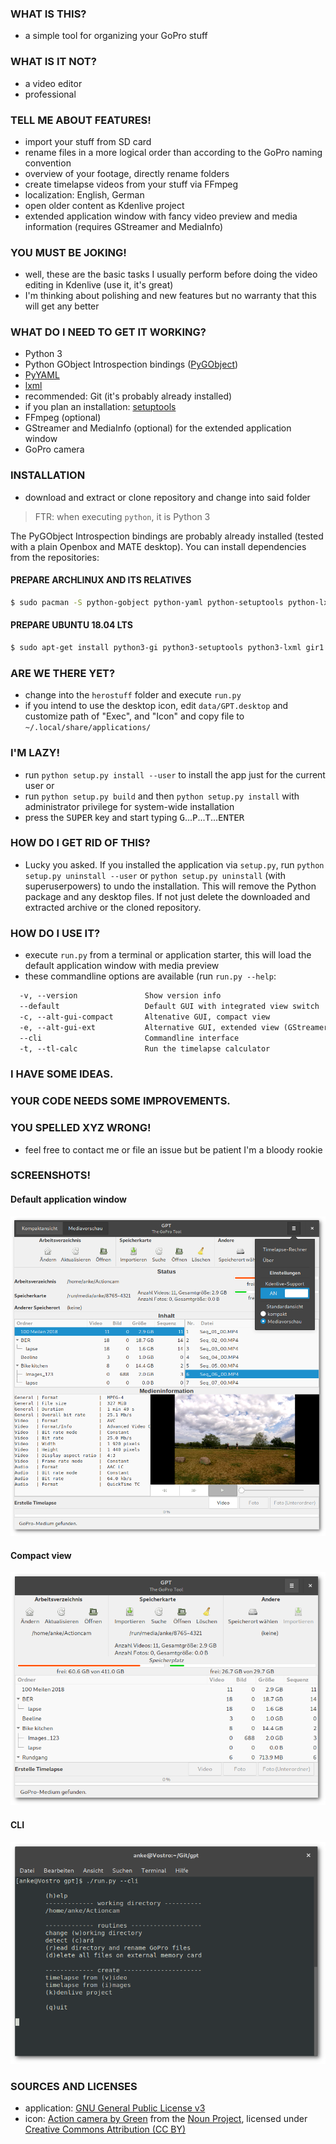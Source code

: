 ### WHAT IS THIS?

- a simple tool for organizing your GoPro stuff

### WHAT IS IT NOT?

- a video editor
- professional

### TELL ME ABOUT FEATURES!

- import your stuff from SD card
- rename files in a more logical order than according to the GoPro naming convention
- overview of your footage, directly rename folders
- create timelapse videos from your stuff via FFmpeg
- localization: English, German
- open older content as Kdenlive project
- extended application window with fancy video preview and media information (requires GStreamer and MediaInfo)

### YOU MUST BE JOKING!

- well, these are the basic tasks I usually perform before doing the video editing in Kdenlive (use it, it's great)
- I'm thinking about polishing and new features but no warranty that this will get any better

### WHAT DO I NEED TO GET IT WORKING?

 * Python 3
 * Python GObject Introspection bindings ([PyGObject](http://pygobject.readthedocs.io/en/latest/getting_started.html))
 * [PyYAML](https://github.com/yaml/pyyaml)
 * [lxml](https://lxml.de/)
 * recommended: Git (it's probably already installed)
 * if you plan an installation: [setuptools](https://github.com/pypa/setuptools)
 * FFmpeg (optional)
 * GStreamer and MediaInfo (optional) for the extended application window
 * GoPro camera

### INSTALLATION

 * download and extract or clone repository and change into said folder
 
> FTR: when executing `python`, it is Python 3

The PyGObject Introspection bindings are probably already installed (tested with a plain Openbox and MATE desktop). You can install dependencies from the repositories:

#### PREPARE ARCHLINUX AND ITS RELATIVES

``` bash
$ sudo pacman -S python-gobject python-yaml python-setuptools python-lxml python-setproctitle mediainfo ffmpeg
```

#### PREPARE UBUNTU 18.04 LTS

``` bash
$ sudo apt-get install python3-gi python3-setuptools python3-lxml gir1.2-gtk-3.0 gir1.2-gstreamer-1.0 gstreamer1.0-gtk3 mediainfo ffmpeg
```

### ARE WE THERE YET?

 * change into the `herostuff` folder and execute `run.py`
 * if you intend to use the desktop icon, edit `data/GPT.desktop` and customize path of "Exec", and "Icon" and copy file to `~/.local/share/applications/`

### I'M LAZY!

 * run `python setup.py install --user` to install the app just for the current user or
 * run `python setup.py build` and then `python setup.py install` with administrator privilege for system-wide installation
 * press the <kbd>SUPER</kbd> key and start typing <kbd>G</kbd>...<kbd>P</kbd>...<kbd>T</kbd>...<kbd>ENTER</kbd>

### HOW DO I GET RID OF THIS?

 * Lucky you asked. If you installed the application via `setup.py`, run `python setup.py uninstall --user` or `python setup.py uninstall` (with superuserpowers) to undo the installation. This will remove the Python package and any desktop files. If not just delete the downloaded and extracted archive or the cloned repository.

### HOW DO I USE IT?

* execute `run.py` from a terminal or application starter, this will load the default application window with media preview
* these commandline options are available (run `run.py --help`:

```txt
  -v, --version               Show version info
  --default                   Default GUI with integrated view switch
  -c, --alt-gui-compact       Altenative GUI, compact view
  -e, --alt-gui-ext           Alternative GUI, extended view (GStreamer preview)
  --cli                       Commandline interface
  -t, --tl-calc               Run the timelapse calculator
```

### I HAVE SOME IDEAS.
### YOUR CODE NEEDS SOME IMPROVEMENTS.
### YOU SPELLED XYZ WRONG!

- feel free to contact me or file an issue but be patient I'm a bloody rookie

### SCREENSHOTS!

#### Default application window

![Default application window v0.5](data/screenshots/win_v0.5.png)

#### Compact view

![Compact view v0.5](data/screenshots/compact_v0.5.png)

#### CLI

![CLI v0.5](data/screenshots/cli_v0.5.png)

### SOURCES AND LICENSES

* application: [GNU General Public License v3](LICENSE.md)
* icon: [Action camera by Green](https://thenounproject.com/term/action-camera/207962/) from the [Noun Project](https://thenounproject.com/), licensed under [Creative Commons Attribution (CC BY)](https://creativecommons.org/licenses/by/3.0/)